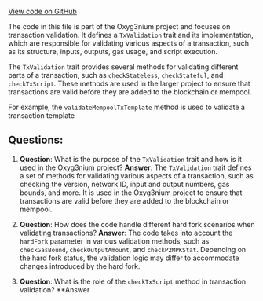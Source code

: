 [View code on GitHub](https://github.com/alephium/alephium/flow/src/main/scala/org/alephium/flow/validation/TxValidation.scala)

The code in this file is part of the Oxyg3nium project and focuses on transaction validation. It defines a `TxValidation` trait and its implementation, which are responsible for validating various aspects of a transaction, such as its structure, inputs, outputs, gas usage, and script execution.

The `TxValidation` trait provides several methods for validating different parts of a transaction, such as `checkStateless`, `checkStateful`, and `checkTxScript`. These methods are used in the larger project to ensure that transactions are valid before they are added to the blockchain or mempool.

For example, the `validateMempoolTxTemplate` method is used to validate a transaction template
## Questions: 
 1. **Question**: What is the purpose of the `TxValidation` trait and how is it used in the Oxyg3nium project?
   **Answer**: The `TxValidation` trait defines a set of methods for validating various aspects of a transaction, such as checking the version, network ID, input and output numbers, gas bounds, and more. It is used in the Oxyg3nium project to ensure that transactions are valid before they are added to the blockchain or mempool.

2. **Question**: How does the code handle different hard fork scenarios when validating transactions?
   **Answer**: The code takes into account the `hardFork` parameter in various validation methods, such as `checkGasBound`, `checkOutputAmount`, and `checkP2MPKStat`. Depending on the hard fork status, the validation logic may differ to accommodate changes introduced by the hard fork.

3. **Question**: What is the role of the `checkTxScript` method in transaction validation?
   **Answer